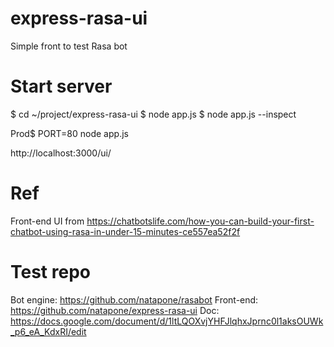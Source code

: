 # express-rasa-ui
Simple front to test Rasa bot

# Start server
$ cd ~/project/express-rasa-ui
$ node app.js
$ node app.js --inspect

Prod$ PORT=80 node app.js

http://localhost:3000/ui/

# Ref
Front-end UI from https://chatbotslife.com/how-you-can-build-your-first-chatbot-using-rasa-in-under-15-minutes-ce557ea52f2f

# Test repo
Bot engine: https://github.com/natapone/rasabot
Front-end: https://github.com/natapone/express-rasa-ui
Doc: https://docs.google.com/document/d/1ltLQOXvjYHFJlqhxJprnc0l1aksOUWk_p6_eA_KdxRI/edit
